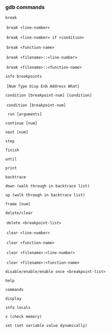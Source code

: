 ### gdb commands

`break`

​	`break <line-number>`

​	`break <line-number> if <condition>`

​	`break <function-name>`

​	`break <filename>::<line-number>`

​	`break <filename>::<function-name>`

`info breakpoints`

​	`[Num Type Disp Enb Address What]`

`condition [breakpoint-num] [condition]`

​	`condition [breakpoint-num]`

` run [arguments]`

`continue [num]`

`next [num]`

`step`

`finish`

`until`

`print`

`backtrace`

`down (walk through in backtrace list)`

`up (walk through in backtrace list)`

`frame [num]`



`delete/clear`

​	`delete <breakpoint-list>`

​	`clear <line-number>`

​	`clear <function-name>`

​	`clear <filename>:<line-number>`

​	`clear <filename>:<function-name>`

`disable/enable/enable once <breakpoint-list>`

`help`

`commands`

`display`

`info locals`

`x (check memory)`

`set (set variable value dynamically)`

